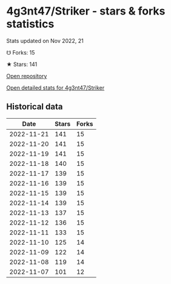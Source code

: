 # 4g3nt47/Striker - stars & forks statistics

Stats updated on Nov 2022, 21

☋ Forks: 15

★ Stars: 141

[Open repository](https://github.com/4g3nt47/Striker)

[Open detailed stats for 4g3nt47/Striker](https://reviewgithub.com/rep/4g3nt47/Striker)

## Historical data
| Date | Stars | Forks |
|------|-------|-------|
| 2022-11-21 | 141 | 15 | 
| 2022-11-20 | 141 | 15 | 
| 2022-11-19 | 141 | 15 | 
| 2022-11-18 | 140 | 15 | 
| 2022-11-17 | 139 | 15 | 
| 2022-11-16 | 139 | 15 | 
| 2022-11-15 | 139 | 15 | 
| 2022-11-14 | 139 | 15 | 
| 2022-11-13 | 137 | 15 | 
| 2022-11-12 | 136 | 15 | 
| 2022-11-11 | 133 | 15 | 
| 2022-11-10 | 125 | 14 | 
| 2022-11-09 | 122 | 14 | 
| 2022-11-08 | 119 | 14 | 
| 2022-11-07 | 101 | 12 | 

